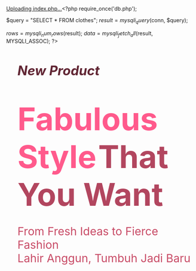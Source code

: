 [Uploading index.php…]()<?php
require_once('db.php');

$query = "SELECT * FROM clothes";
$result = mysqli_query($conn, $query);

$rows = mysqli_num_rows($result);
$data = mysqli_fetch_all($result, MYSQLI_ASSOC);
?>

<!DOCTYPE html>
<html lang="en">

<head>
  <meta charset="UTF-8">
  <meta name="viewport" content="width=device-width, initial-scale=1.0">
  <link href="https://cdn.jsdelivr.net/npm/bootstrap@5.3.7/dist/css/bootstrap.min.css" rel="stylesheet" integrity="sha384-LN+7fdVzj6u52u30Kp6M/trliBMCMKTyK833zpbD+pXdCLuTusPj697FH4R/5mcr" crossorigin="anonymous">
  <script src="https://cdn.jsdelivr.net/npm/bootstrap@5.3.7/dist/js/bootstrap.bundle.min.js" integrity="sha384-ndDqU0Gzau9qJ1lfW4pNLlhNTkCfHzAVBReH9diLvGRem5+R9g2FzA8ZGN954O5Q" crossorigin="anonymous"></script>

<body>

  <section id="home" class="d-flex align-items-center" style="height: 120vh; background: url('assets/coverkainaee.png') no-repeat center center/cover;">
    <div class="container text-start" style="margin-left: 30px;">
      <h5 class="text-uppercase fw-semibold mb-3" style="font-size: 35px; color :rgb(97, 38, 52)">New Product</h5>
      <h1 class="display-4 fw-bold style=">
        <span style="font-size: 84px; color:rgb(255, 90, 140);">Fabulous Style</span>
        <span style="font-size: 84px; color:rgb(178, 70, 95);">That You Want</span>
      </h1>
      <p class="lead" style="font-size: 30px; color: rgb(200, 75, 102);">From Fresh Ideas to Fierce Fashion<br>Lahir Anggun, Tumbuh Jadi Baru</p>
    </div>
  </section>



  <br><br><br><br>
  <div class="container" id="produk">
    <h1 class="text-center">Our Product</h1>
    <br><br>

    <div class="row row-cols-3 g-3">
      <?php
      for ($index = 0; $index < $rows; $index++) {
        $d = $data[$index];
      ?>
        <!-- card -->
        <div class="col">
          <div class="card" style="width: 18rem;">
            <img src="uploaded<?php echo $d['image'] ?>" class="card-img-top" alt="...">
            <div class="card-body">
              <h5 class="card-title"><?php echo $d['price'] ?></h5>
              <p class="card-text"><?php echo $d['name'] ?></p>
              <a href="detail.php?id=<?php echo $d['id'] ?>" class="btn btn-primary">Product Detail</a>
            </div>
          </div>
        </div>
      <?php } ?>
    </div>
  </div>

  <!-- footer -->

  <footer class="mt-5 py-5" style="background-color:#FFE3F0; margin: 0; padding: 0; width: 100%;">
    <div class="container-fluid pt-4">
      <div class="row">

        <div class="footer-one col-lg-3 col-md-6 col-12">
          <img src="assets/Logo.png" alt="" style="height: 18ch;">
          <p>KAINAÉ adalah solusi fashion cerdas dengan desain bolak-balik yang praktis dan stylish. Melalui platform digital interaktif, kamu bisa belanja dengan mudah dan tampil variatif tanpa menambah isi lemari.</p>
        </div>

        <div class="footer-one col-lg-3 col-md-6 col-12">
          <h5 class="pb-2">KEUNGGULAN</h5>
          <ul class="text">
            <p>Reversible</p>
            <p>Effortless</p>
            <p>Versatile</p>
            <p>Statement</p>

          </ul>
        </div>
        <div class="footer-one col-lg-3 col-md-6 col-12">
          <h5 class="pb-2">Find Us</h5>
          <div>
            <h6 class="text-uppercase">Address</h6>
            <p>Departemen Statistika Bisnis</p>
          </div>
          <div>
            <h6 class="text-uppercase">Phone</h6>
            <p>wa.me/085648413328</p>
          </div>
          <div>
            <h6 class="text-uppercase">Email</h6>
            <p>Kainae@gmail.com</p>
          </div>
        </div>

        <div class="footer-one col-lg-3 col-md-6 col-12">
          <h5 class="pb-2">Our Social Media</h5>
          <div class="row">
            <p>
              <img src="assets/LOGO IG.png" style="width: 30px; vertical-align: middle;" class="me-2">
              @KainaeOfficial
            </p>

            <p>
              <img src="assets/LOGO TIKTOK.png" style="width: 30px; vertical-align: middle;" class="me-2">
              @KainaeOfficial
            </p>

            <p>
              <img src="assets/LOGO WA.png" style="width: 30px; vertical-align: middle;" class="me-2">
              085648413328
            </p>
          </div>

        </div>
      </div>
    </div>
    </div>
  </footer>

  </div>
  </div>
</body>
<?php
    require_once('db.php');

    $query= "SELECT * FROM clothes";
    $result= mysqli_query($conn, $query);

    $rows= mysqli_num_rows($result);
    $data= mysqli_fetch_all($result, MYSQLI_ASSOC);
?>


<!DOCTYPE html>
<html lang="en">

<head>
    <meta charset="UTF-8">
    <meta name="viewport" content="width=device-width, initial-scale=1.0">
    <link href="https://cdn.jsdelivr.net/npm/bootstrap@5.3.7/dist/css/bootstrap.min.css" rel="stylesheet" integrity="sha384-LN+7fdVzj6u52u30Kp6M/trliBMCMKTyK833zpbD+pXdCLuTusPj697FH4R/5mcr" crossorigin="anonymous">
    <script src="https://cdn.jsdelivr.net/npm/bootstrap@5.3.7/dist/js/bootstrap.bundle.min.js" integrity="sha384-ndDqU0Gzau9qJ1lfW4pNLlhNTkCfHzAVBReH9diLvGRem5+R9g2FzA8ZGN954O5Q" crossorigin="anonymous"></script>
    <title>Document</title>
</head>

<body>
    <div class="container"> 
        <br> <br>
        <h2>Stock Data</h2>
        <button type="button" class="btn btn-secondary" href="create_from.php">
            <a href="create_from.php">Add Data</a>
        </button>
        <br><br>

        <table class="table">
            <thead>
                <tr>
                    <th scope="col">Name</th>
                    <th scope="col">Price</th>
                    <th scope="col">Year</th>
                    <th scope="col">Size</th>
                    <th scope="col">Stock</th>
                    <th scope="col">Image</th>
                    <th scope="col">Description</th>
                    <th scope="col">Action</th>
                </tr>
            </thead>
            <tbody>
                <?php
                    for ($index=0; $index<$rows; $index++) {
                ?>
                        <tr>
                            <td><?php echo $data[$index]['name'] ?></td>
                            <td><?php echo $data[$index]['price']?></td>
                            <td><?php echo $data[$index]['year']?></td>
                            <td><?php echo $data[$index]['size']?></td>
                            <td><?php echo $data[$index]['stock']?></td>
                            <td><img src="uploaded<?php echo $data[$index]['image'] ?>" class="img-thumbnail" width="100" height="100"></td>
                            <td><?php echo $data[$index]['description']?></td>
                            <td>
                                <a href="update_form.php?id=<?php echo $data [$index]['id']?>&image=<?php echo $data [$index]['image']?>">
                                     <button type="button" class="btn btn-warning">Change Data</button>
                                </a>
                                <a href="delete.php? id=<?php echo $data [$index]['id']?>">
                                     <button type="button" class="btn btn-danger">Delete Data</button>
                                </td>
                                </a>
                            </td>
                </tr>
                <?php  
                    }
                    ?>

            </body>
        </table>
    </div>
    

DROP TABLE IF EXISTS clothes;
DROP TABLE IF EXISTS users;

CREATE TABLE IF NOT EXISTS clothes (
    id INT AUTO_INCREMENT PRIMARY KEY,
    name VARCHAR(255) NOT NULL,
    price BIGINT NOT NULL,
    year CHAR(4) NOT NULL,
    category CHAR(10) NOT NULL, 
    stock INT NOT NULL,
    image VARCHAR(255) 
);

CREATE TABLE IF NOT EXISTS users (
    id INT AUTO_INCREMENT PRIMARY KEY,
    email VARCHAR(255) NOT NULL,
    password VARCHAR(255) NOT NULL
);
<?php
require_once('db.php');

if (isset($_POST['submit'])) {
    $id = $_GET['id'];
    $name = $_POST['Name'];
    $price = $_POST['Price'];
    $year = $_POST['Year'];
    $size = $_POST['Size'];
    $stock = $_POST['Stock'];
    
    $description = $_POST['Description'];

    $query = "UPDATE clothes 
              SET name='$name', price='$price', year='$year', size='$size', stock='$stock', description='$description' 
              WHERE id='$id'";

    $result = mysqli_query($conn, $query);

    if ($result) {
        echo "<script>alert('Data berhasil diupdate!'); window.location.href='read.php';</script>";
    } else {
        echo "Gagal update data.";
    }
}
?>


<?php
    require_once('db.php');

    $id = $_GET['id'];

    $query = "SELECT * FROM clothes WHERE id = '$id'";
    $result = mysqli_query($conn, $query);

    $rows = mysqli_num_rows($result);
    $data = mysqli_fetch_assoc($result);

    if ($rows == 0) {
        echo "<script>alert('Data Id Not Found')</script>";
        echo "<script>window.location.href= 'read.php'</script>";
    }
?>

<!DOCTYPE html>
<html lang="en">

<head>
    <meta charset="UTF-8">
    <meta name="viewport" content="width=device-width, initial-scale=1.0">
    <link href="https://cdn.jsdelivr.net/npm/bootstrap@5.3.7/dist/css/bootstrap.min.css" rel="stylesheet">
    <script src="https://cdn.jsdelivr.net/npm/bootstrap@5.3.7/dist/js/bootstrap.bundle.min.js"></script>
    <title>Update Data</title>
</head>

<body>
  <div class="container">
    <br><br>
    <h2>Update Data</h2>
    <br><br>

    <form action="update.php?id=<?php echo $data['id'] ?>" method="post">
      <div class="mb-3">
        <label class="form-label">Name</label>
        <input type="text" class="form-control" name="Name" value="<?php echo $data['name'] ?>">
      </div> 

      <div class="mb-3">
        <label class="form-label">Price</label>
        <input type="number" step="1" class="form-control" name="Price" value="<?php echo $data['price'] ?>">
      </div> 

      <div class="mb-3">
        <label class="form-label">Year</label>
        <input type="number" step="1" class="form-control" name="Year" value="<?php echo $data['year'] ?>">
      </div> 

      <div class="mb-3">
        <label class="form-label">Size</label>
        <select class="form-select" name="Category">
            <option value="S" <?php if ($data['size'] == 'S') echo "selected" ?>>S</option>
            <option value="M" <?php if ($data['size'] == 'M') echo "selected" ?>>M</option> 
            <option value="L" <?php if ($data['size'] == 'L') echo "selected" ?>>L</option>
            <option value="XL" <?php if ($data['size'] == 'XL') echo "selected" ?>>XL</option> 
        </select>
      </div> 

      <div class="mb-3">
        <label class="form-label">Stock</label>
        <input type="number" step="1" class="form-control" name="Stock" value="<?php echo $data['stock'] ?>">
      </div> 

      <div class="mb-3">
        <label class="form-label">Deskripsi Produk</label>
        <textarea class="form-control" name="Description" rows="4"><?php echo isset($data['description']) ? $data['description'] : '' ?></textarea>
      </div>

      <button type="submit" class="btn btn-secondary" name="submit">Submit</button>
    </form>
  </div>  
</body>
</html>

<?php
    require_once('db.php');

    $name = $_POST['Name'];
    $price = $_POST['Price'];
    $year = $_POST['Year'];
    $size = $_POST['Size'];
    $stock = $_POST['Stock'];
    $description = $_POST['Description'];

    $image = uniqid() .'.'. pathinfo($_FILES['image']['name'], PATHINFO_EXTENSION);
    
    move_uploaded_file($_FILES['image']['tmp_name'], 'uploaded' . $image);

    $query = "INSERT INTO clothes (name, price, year, size, stock, description, image)
                VALUES('$name', '$price', '$year', '$size', '$stock', '$description', '$image')";

    mysqli_query($conn, $query);

    echo "<script>alert('Proses Tambah Data Berhasil')</script>";
    echo"<script>window.location.href = 'read.php'</script>";
?>


<!DOCTYPE html>
<html lang="en">
<head>
    <meta charset="UTF-8">
    <meta name="viewport" content="width=device-width, initial-scale=1.0">
    <link href="https://cdn.jsdelivr.net/npm/bootstrap@5.3.7/dist/css/bootstrap.min.css" rel="stylesheet" integrity="sha384-LN+7fdVzj6u52u30Kp6M/trliBMCMKTyK833zpbD+pXdCLuTusPj697FH4R/5mcr" crossorigin="anonymous">
    <script src="https://cdn.jsdelivr.net/npm/bootstrap@5.3.7/dist/js/bootstrap.bundle.min.js" integrity="sha384-ndDqU0Gzau9qJ1lfW4pNLlhNTkCfHzAVBReH9diLvGRem5+R9g2FzA8ZGN954O5Q" crossorigin="anonymous"></script>
    <title>Tambah Data</title>
</head>
<body>
  <div class="container">
    <br><br>
    <h2>Tambah Data</h2>
    <br><br>

    <form action="create.php" enctype="multipart/form-data" method="post">
      <div class="mb-3">
        <label for="Name" class="form-label">Name</label>
        <input type="text" class="form-control" id="Name" placeholder="PuffPop Shirt" name="Name">
      </div> 

      <div class="mb-3">
        <label for="Price" class="form-label">Price</label>
        <input type="number" step="1" class="form-control" id="Price" placeholder="150000" name="Price">
      </div> 

      <div class="mb-3">
        <label for="Year" class="form-label">Year</label>
        <input type="number" step="1" class="form-control" id="Year" placeholder="2025" name="Year">
      </div> 

      <div class="mb-3">
        <label for="Size" class="form-label">Size</label>
        <select class="form-select" id="Size" name="Size">
          <option value="S" selected>S</option>
          <option value="M">M</option>
          <option value="L">L</option>
          <option value="XL">XL</option>
        </select>
      </div> 

      <div class="mb-3">
        <label for="Stock" class="form-label">Stock</label>
        <input type="number" step="1" class="form-control" id="Stock" placeholder="96" name="Stock">
      </div> 

      <div class="mb-3">
        <label for="image" class="form-label">image</label>
        <input type="file" class="form-control" id="image" name="image">
      </div> 

      <div class="mb-3">
        <label for="Description" class="form-label">Deskripsi Produk</label>
        <textarea class="form-control" id="Description" name="Description" rows="4" placeholder="Tulis deskripsi produk di sini..."></textarea>
      </div>

      <button type="submit" class="btn btn-secondary" name="submit">Submit</button>
    </form>
  </div>  
</body>
</html>

<?php
    $server= 'localhost';
    $database= 'Kainae';
    $username= 'root';
    $password= '';

    $conn = mysqli_connect($server, $username, $password, $database);
?>
<?php
    require_once('db.php');

    $id = $_GET['id'];
    $image = $_GET['image'];

    $query = "DELETE FROM clothes
                WHERE id = '$id'";

    mysqli_query($conn, $query);

    unlink('uploaded/'. $image);

    echo "<script>alert('Proses Delete Data Berhasil')</script>";
    echo"<script>window.location.href = 'read.php'</script>";
?>

<?php
require_once('db.php');

$id = $_GET['id'];

$query = "SELECT * FROM clothes WHERE id = '$id'";
$result = mysqli_query($conn, $query);
$data = mysqli_fetch_assoc($result);
?>

<!DOCTYPE html>
<html lang="en">
<head>
    <meta charset="UTF-8">
    <title>Detail Produk</title>
    <link href="https://cdn.jsdelivr.net/npm/bootstrap@5.3.7/dist/css/bootstrap.min.css" rel="stylesheet">
</head>
<body class="container mt-5">

    <h2>Detail Produk</h2>
    <br>

    <div class="card mb-3" style="max-width: 800px;">
        <div class="row g-0">
            <div class="col-md-4">
                <img src="uploaded<?php echo $data['image'] ?>" class="img-fluid rounded-start" alt="...">
            </div>
            <div class="col-md-8">
                <div class="card-body">
                    <h5 class="card-title"><?php echo $data['name'] ?></h5>
                    <p class="card-text">Price Rp<?php echo number_format($data['price']) ?></p>
                    <p class="card-text">Stock: <?php echo $data['stock'] ?></p>
                    <p class="card-text">Size: <?php echo $data['size'] ?></p>
                    <p class="card-text">Year: <?php echo $data['year'] ?></p>

                    <p class="card-text"><strong>Deskripsi:</strong><br>
                        <?php
                        if (isset($data['description']) && !empty($data['description'])) {
                            echo nl2br($data['description']);
                        } else {
                            echo 'Tidak ada deskripsi.';
                        }

